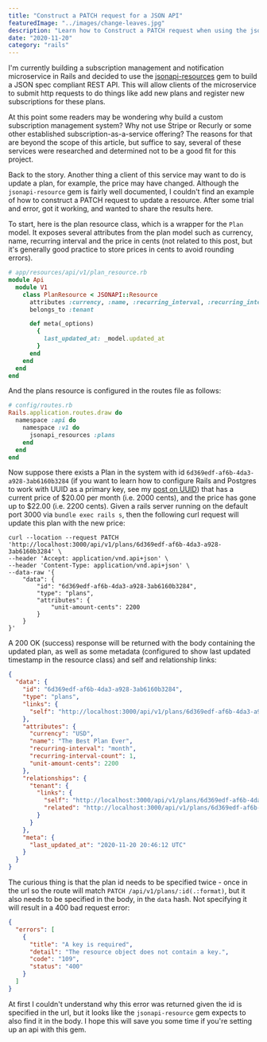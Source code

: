 ```yaml
---
title: "Construct a PATCH request for a JSON API"
featuredImage: "../images/change-leaves.jpg"
description: "Learn how to Construct a PATCH request when using the jsonapi-resources gem with Rails."
date: "2020-11-20"
category: "rails"
---
```


I'm currently building a subscription management and notification microservice in Rails and decided to use the [jsonapi-resources](https://github.com/cerebris/jsonapi-resources) gem to build a JSON spec compliant REST API. This will allow clients of the microservice to submit http requests to do things like add new plans and register new subscriptions for these plans.

At this point some readers may be wondering why build a custom subscription management system? Why not use Stripe or Recurly or some other established subscription-as-a-service offering? The reasons for that are beyond the scope of this article, but suffice to say, several of these services were researched and determined not to be a good fit for this project.

Back to the story. Another thing a client of this service may want to do is update a plan, for example, the price may have changed. Although the `jsonapi-resource` gem is fairly well documented, I couldn't find an example of how to construct a PATCH request to update a resource. After some trial and error, got it working, and wanted to share the results here.

To start, here is the plan resource class, which is a wrapper for the `Plan` model. It exposes several attributes from the plan model such as currency, name, recurring interval and the price in cents (not related to this post, but it's generally good practice to store prices in cents to avoid rounding errors).

```ruby
# app/resources/api/v1/plan_resource.rb
module Api
  module V1
    class PlanResource < JSONAPI::Resource
      attributes :currency, :name, :recurring_interval, :recurring_interval_count, :unit_amount_cents
      belongs_to :tenant

      def meta(_options)
        {
          last_updated_at: _model.updated_at
        }
      end
    end
  end
end
```

And the plans resource is configured in the routes file as follows:

```ruby
# config/routes.rb
Rails.application.routes.draw do
  namespace :api do
    namespace :v1 do
      jsonapi_resources :plans
    end
  end
end
```

Now suppose there exists a Plan in the system with id `6d369edf-af6b-4da3-a928-3ab6160b3284` (if you want to learn how to configure Rails and Postgres to work with UUID as a primary key, see my [post on UUID](/blog/rails-uuid-primary-key-postgres/)) that has a current price of $20.00 per month (i.e. 2000 cents), and the price has gone up to $22.00 (i.e. 2200 cents). Given a rails server running on the default port 3000 via `bundle exec rails s`, then the following curl request will update this plan with the new price:

```
curl --location --request PATCH 'http://localhost:3000/api/v1/plans/6d369edf-af6b-4da3-a928-3ab6160b3284' \
--header 'Accept: application/vnd.api+json' \
--header 'Content-Type: application/vnd.api+json' \
--data-raw '{
    "data": {
        "id": "6d369edf-af6b-4da3-a928-3ab6160b3284",
        "type": "plans",
        "attributes": {
            "unit-amount-cents": 2200
        }
    }
}'
```

A 200 OK (success) response will be returned with the body containing the updated plan, as well as some metadata (configured to show last updated timestamp in the resource class) and self and relationship links:

```json
{
  "data": {
    "id": "6d369edf-af6b-4da3-a928-3ab6160b3284",
    "type": "plans",
    "links": {
      "self": "http://localhost:3000/api/v1/plans/6d369edf-af6b-4da3-a928-3ab6160b3284"
    },
    "attributes": {
      "currency": "USD",
      "name": "The Best Plan Ever",
      "recurring-interval": "month",
      "recurring-interval-count": 1,
      "unit-amount-cents": 2200
    },
    "relationships": {
      "tenant": {
        "links": {
          "self": "http://localhost:3000/api/v1/plans/6d369edf-af6b-4da3-a928-3ab6160b3284/relationships/tenant",
          "related": "http://localhost:3000/api/v1/plans/6d369edf-af6b-4da3-a928-3ab6160b3284/tenant"
        }
      }
    },
    "meta": {
      "last_updated_at": "2020-11-20 20:46:12 UTC"
    }
  }
}
```

The curious thing is that the plan id needs to be specified twice - once in the url so the route will match `PATCH /api/v1/plans/:id(.:format)`, but it also needs to be specified in the body, in the `data` hash. Not specifying it will result in a 400 bad request error:

```json
{
  "errors": [
    {
      "title": "A key is required",
      "detail": "The resource object does not contain a key.",
      "code": "109",
      "status": "400"
    }
  ]
}
```

At first I couldn't understand why this error was returned given the id is specified in the url, but it looks like the `jsonapi-resource` gem expects to also find it in the body. I hope this will save you some time if you're setting up an api with this gem.